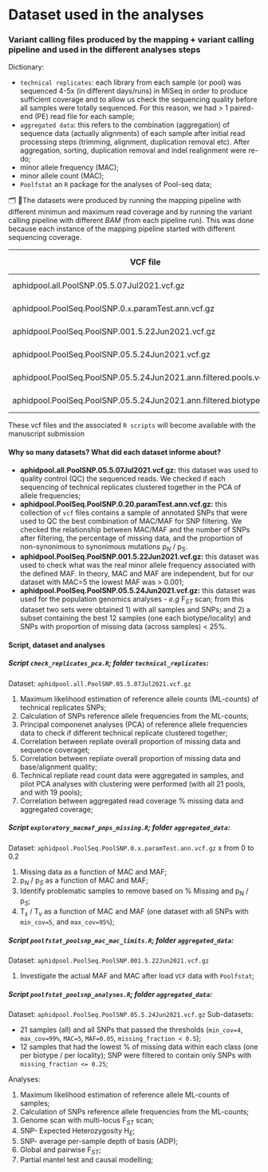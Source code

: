 # Dataset used in the analyses

### Variant calling files produced by the mapping + variant calling pipeline and used in the different analyses steps

Dictionary: 
- `technical replicates`: each library from each sample (or pool) was sequenced 4-5x (in different days/runs) in MiSeq in order to produce sufficient coverage and to allow us check the sequencing quality before all samples were totally sequenced. For this reason, we had > 1 paired-end (PE) read file for each sample;
- `aggregated data`: this refers to the combination (aggregation) of sequence data (actually alignments) of each sample after initial read processing steps (trimming, alignment, duplication removal etc). After aggregation, sorting, duplication removal and indel realignment were re-do;
- minor allele frequency (MAC);
- minor allele count (MAC);
- `Poolfstat` an `R` package for the analyses of Pool-seq data;

🗂️ 👾The datasets were produced by running the mapping pipeline with different minimun and maximum read coverage and by running the variant calling pipeline with different _BAM_ (from each pipeline run). This was done because each instance of the mapping pipeline started with different sequencing coverage.


|                                  VCF file                                                                       |            Pipeline           |  # of Samples  |  Min_cov  |  Max_cov  |  SNP Calling |  MAF   |  MAC  | Missing % |  # of SNPs |  Script                                                    |
|------------------------------------------------------------------------------------|-------------------------|------------------|-------------|------------|----------------|---------|---------|------------- |------------- |---------------------------------------------|
|  aphidpool.all.PoolSNP.05.5.07Jul2021.vcf.gz                                            |  Technical replicates  |        87             |        3       |       99%   |  PoolSNP      |  0.05    |     5     |  50%          | 40,105       |  check_replicates_pca.R                      |
|  aphidpool.PoolSeq.PoolSNP.0.`x`.paramTest.ann.vcf.gz                           |  Aggregated data       |         21           |        4       |        99%   |  PoolSNP      |  0-0.2  | 5-100  |  50%         |  `values`   |  exploratory_macmaf_pnps_missing.R |
|  aphidpool.PoolSeq.PoolSNP.001.5.22Jun2021.vcf.gz                               | Aggregated data        |         21           |        4       |        99%   |  PoolSNP      | 0.001  |      5     |  50%         |  344,524    |  poolfstat_poolsnp_mac_mac_limits.R |
|  aphidpool.PoolSeq.PoolSNP.05.5.24Jun2021.vcf.gz                                 | Aggregated data        |         21           |        4       |        99%   |  PoolSNP      | 0.05    |      5     |  50%         |  262,866    |  poolfstat_poolsnp_analyses.R              |
|  aphidpool.PoolSeq.PoolSNP.05.5.24Jun2021.ann.filtered.pools.vcf         | Aggregated data        |         21           |        4       |        99%   |  PoolSNP      | 0.05    |      5     |  5%            |  15,248     |  clustering_poolsnp_analyses.R              |
|  aphidpool.PoolSeq.PoolSNP.05.5.24Jun2021.ann.filtered.biotypes.vcf   | Aggregated data        |         21           |        4       |        99%   |  PoolSNP      | 0.05    |      5     |  5%            |  15,841     |  clustering_poolsnp_analyses.R              |

These vcf files and the associated `R scripts` will become available with the manuscript submission

#### Why so many datasets? What did each dataset informe about?

- **aphidpool.all.PoolSNP.05.5.07Jul2021.vcf.gz:** this dataset was used to quality control (QC) the sequenced reads. We checked if each sequencing of technical replicates clustered together in the PCA of allele frequencies;
- **aphidpool.PoolSeq.PoolSNP.0.20.paramTest.ann.vcf.gz:** this collection of  `vcf` files contains a sample of annotated SNPs that were used to QC the best combination of MAC/MAF for SNP filtering. We checked the relationship between MAC/MAF and the number of SNPs after filtering, the percentage of missing data, and the proportion of non-synonimous to synonimous mutations p<sub>_N_</sub> / p<sub>_S_</sub>.
- **aphidpool.PoolSeq.PoolSNP.001.5.22Jun2021.vcf.gz:** this dataset was used to check what was the real minor allele frequency associated with the defined MAF. In theory, MAC and MAF are independent, but for our dataset with MAC=5 the lowest MAF was  > 0.001;
- **aphidpool.PoolSeq.PoolSNP.05.5.24Jun2021.vcf.gz:** this dataset was used for the population genomics analyses - _e.g_ F<sub>_ST_</sub>  scan; from this dataset two sets were obtained 1) with all samples and SNPs; and 2) a subset containing the best 12 samples (one each biotype/locality) and SNPs with proportion of missing data (across samples) < 25%.

#### Script, dataset and analyses

##### Script `check_replicates_pca.R`; folder `technical_replicates`: 
Dataset: `aphidpool.all.PoolSNP.05.5.07Jul2021.vcf.gz`
1. Maximum likelihood estimation of reference allele counts (ML-counts) of technical replicates SNPs;
2. Calculation of SNPs  reference allele frequencies from the ML-counts;
3. Principal componenet analyses (PCA) of reference allele frequencies data to check if different technical replicate clustered together;
4. Correlation between repliate overall proportion of missing data and sequence coveraget;
5. Correlation between repliate overall proportion of missing data and base/alignment quality;
6. Technical repliate read count data were aggregated in samples, and pilot PCA analyses with clustering were performed (with all 21 pools, and with 19 pools);
7. Correlation between aggregated read coverage % missing data and aggregated coverage;

##### Script `exploratory_macmaf_pnps_missing.R`; folder `aggregated_data`:
Dataset: `aphidpool.PoolSeq.PoolSNP.0.x.paramTest.ann.vcf.gz` x from 0 to 0.2
1. Missing data as a function of MAC and MAF;
2. p<sub>_N_</sub> / p<sub>_S_</sub> as a function of MAC and MAF;
3. Identify problematic samples to remove based on % Missing and p<sub>_N_</sub> / p<sub>_S_</sub>;
4. T<sub>_s_</sub> / T<sub>_v_</sub> as a function of MAC and MAF (one dataset with all SNPs with `min_cov=5`, and `max_cov=95%`);

##### Script `poolfstat_poolsnp_mac_mac_limits.R`; folder `aggregated_data`:
Dataset: `aphidpool.PoolSeq.PoolSNP.001.5.22Jun2021.vcf.gz`
1. Investigate the actual MAF and MAC after load `VCF` data with `Poolfstat`;

##### Script `poolfstat_poolsnp_analyses.R`; folder `aggregated_data`:
Dataset: `aphidpool.PoolSeq.PoolSNP.05.5.24Jun2021.vcf.gz`
Sub-datasets: 
- 21 samples (all) and all SNPs that passed the thresholds (`min_cov=4`, `max_cov=99%`, `MAC=5`, `MAF=0.05`, `missing_fraction < 0.5`);
- 12 samples that had the lowest % of missing data within each class (one per biotype / per locality); SNP were filtered to contain only SNPs with `missing_fraction <= 0.25`;

Analyses:
1. Maximum likelihood estimation of reference allele ML-counts of samples;
2. Calculation of SNPs  reference allele frequencies from the ML-counts;
3. Genome scan with multi-locus F<sub>_ST_</sub> scan;
4. SNP- Expected Heterozygosity H<sub>_E_</sub>;
5. SNP- average per-sample depth of basis (ADP);
6. Global and pairwise F<sub>_ST_</sub>;
7. Partial mantel test and causal modelling;

